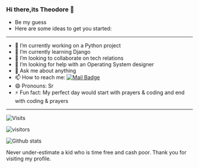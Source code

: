 ### Hi there,its Theodore 👋
* Be my guess
* Here are some ideas to get you started:
<hr>

- 🔭 I’m currently working on a Python project
- 🌱 I’m currently learning Django
- 👯 I’m looking to collaborate on tech relations
- 🤔 I’m looking for help with an Operating System designer
- 💬 Ask me about anything
- 📫 How to reach me: 
[![Mail Badge](Email)](mailto:ngulefacfolefac@gmail.com)
- 😄 Pronouns: Sr
- ⚡ Fun fact: My perfect day would start with prayers & coding and end with coding & prayers
<hr>
 
![Visits](https://komarev.com/ghpvc/?username=Ngulefac)


![visitors](https://visitor-badge.glitch.me/badge?page_id=Ngulefac)


![Github stats](https://github-readme-stats.vercel.app/api?username=Ngulefac&show_icons=true&count_private=true)

Never under-estimate a kid who is time free and cash poor.
Thank you for visiting my profile.


